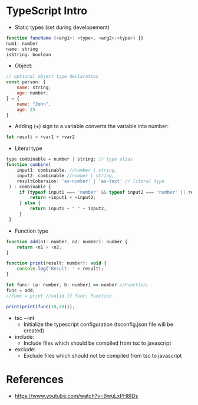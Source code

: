 # TypeScript Intro

- Static types (set during developement)
```js
function funcName (<arg1>: <type>, <arg2>:<type>) {}
num1: number
name: string
isString: boolean
```

- Object:
```js
// optional object type declaration
const person: {
    name: string;
    age: number;
} = {
    name: "John",
    age: 25
}
```

- Adding (+) sign to a variable converts the variable into number:
```js
let result = +var1 + +var2
```

- Literal type
```js
type combinable = number | string; // type alias
function combine(
    input1: combinable, //number | string,
    input2: combinable //number | string,
    resultCobersion: 'as-number' | 'as-text' // literal type
 ) : combinable {
     if (typeof input1 === 'number' && typeof input2 === 'number' || resultConversion === 'as-number') {
         return +input1 + +input2;
     } else {
         return input1 + " " + input2;
     }
 }
```

- Function type
```js
function add(n1: number, n2: number): number {
    return +n1 + +n2;
}

function print(result: number): void {
    console.log('Result: ' + result);
}

let func: (a: number, b: number) => number //Function;
func = add;
//func = print //valid if func: Function

print(print(func(10,20)));
```

- tsc --int
    - Initialize the typescript configuration (tsconfig.json file will be created)
- include:
    - Include files which should be compiled from tsc to javascript
- exclude:
    - Exclude files which should not be compiled from tsc to javascript

# References
- https://www.youtube.com/watch?v=BwuLxPH8IDs